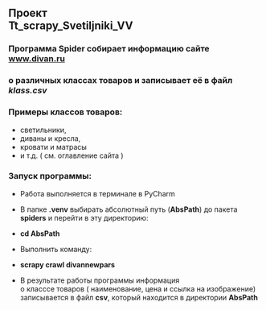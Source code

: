 ## Проект <br> Tt_scrapy_Svetiljniki_VV
### Программа Spider  собирает информацию сайте www.divan.ru   
### о различных классах товаров и записывает её в файл _klass.csv_
### Примеры классов товаров: 
* светильники, 
* диваны и кресла,
* кровати и матрасы
* и т.д. ( см. оглавление сайта )

### Запуск программы:
* Работа выполняется в терминале в PyCharm
* В папке __.venv__ выбирать абсолютный путь (__AbsPath__)  до пакета __spiders__ 
и перейти в эту директорию: <br>
* __cd AbsPath__

* Выполнить команду: <br>
* __scrapy crawl divannewpars__
* В результате работы программы информация <br> о класссе товаров
  ( наименование, цена и ссылка на изображение) записывается в файл __csv__,
 который находится в директории __AbsPath__ 
 


